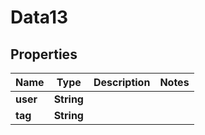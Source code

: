 
# Data13

## Properties
Name | Type | Description | Notes
------------ | ------------- | ------------- | -------------
**user** | **String** |  | 
**tag** | **String** |  | 



